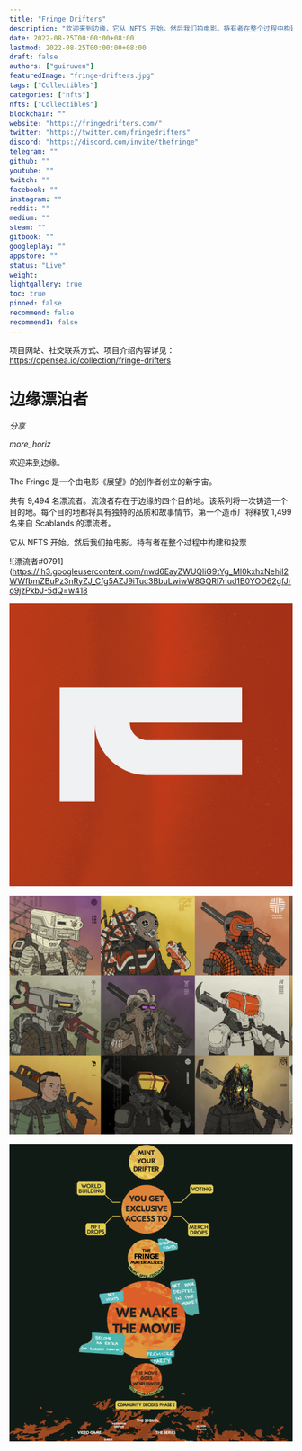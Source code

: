 ```yaml
---
title: "Fringe Drifters"
description: "欢迎来到边缘，它从 NFTS 开始。然后我们拍电影。持有者在整个过程中构建和投票。更多详情，请访问http://fringedrifters.com"
date: 2022-08-25T00:00:00+08:00
lastmod: 2022-08-25T00:00:00+08:00
draft: false
authors: ["guiruwen"]
featuredImage: "fringe-drifters.jpg"
tags: ["Collectibles"]
categories: ["nfts"]
nfts: ["Collectibles"]
blockchain: ""
website: "https://fringedrifters.com/"
twitter: "https://twitter.com/fringedrifters"
discord: "https://discord.com/invite/thefringe"
telegram: ""
github: ""
youtube: ""
twitch: ""
facebook: ""
instagram: ""
reddit: ""
medium: ""
steam: ""
gitbook: ""
googleplay: ""
appstore: ""
status: "Live"
weight: 
lightgallery: true
toc: true
pinned: false
recommend: false
recommend1: false
---
```

项目网站、社交联系方式、项目介绍内容详见：https://opensea.io/collection/fringe-drifters

# 边缘漂泊者





*分享*

*more_horiz*

欢迎来到边缘。

The Fringe 是一个由电影《展望》的创作者创立的新宇宙。

共有 9,494 名漂流者。流浪者存在于边缘的四个目的地。该系列将一次铸造一个目的地。每个目的地都将具有独特的品质和故事情节。第一个造币厂将释放 1,499 名来自 Scablands 的漂流者。

它从 NFTS 开始。然后我们拍电影。持有者在整个过程中构建和投票

![漂流者#0791](https://lh3.googleusercontent.com/nwd6EayZWUQliG9tYg_Ml0kxhxNehjI2WWfbmZBuPz3nRyZJ_Cfg5AZJ9iTuc3BbuLwiwW8GQRl7nud1B0YOO62gfJro9jzPkbJ-5dQ=w418

![nft](01.jpg)

![nft](02.png)

![nft](03.png)